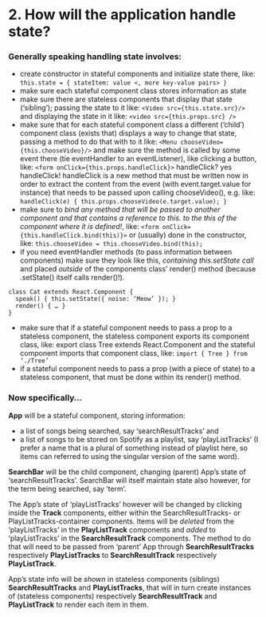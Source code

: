 # 2. How will the application handle state?
### Generally speaking handling state involves:
* create constructor in stateful components and initialize state there, like:
`this.state = { stateItem: value <, more key-value pairs> }`
* make sure each stateful component class stores information as state
* make sure there are stateless components that display that state (‘sibling’); passing the state to it like:
`<Video src={this.state.src}/>`
and displaying the state in it like:
`<video src={this.props.src} />`
* make sure that for each stateful component class a different (‘child’) component class (exists that) displays a way to change that state, passing a method to do that with to it like:
`<Menu chooseVideo={this.chooseVideo}/>`
and make sure the method is called by some event there (tie eventHandler to an eventListener), like clicking a button, like:
`<form onClick={this.props.handleClick}>`
handleClick? yes handleClick! handleClick is a new method that must be written now in order to extract the content from the event (with event.target.value for instance)  that needs to be passed upon calling chooseVideo(), e.g. like:
`handleClick(e) { this.props.chooseVideo(e.target.value); }`
* make sure to *bind any method that will be passed to another component and that contains a reference to this. to the this of the component where it is defined!*, like: 
`<form onClick={this.handleClick.bind(this)}>` or (usually) done in the constructor, like:
`this.chooseVideo = this.chooseVideo.bind(this);`
* if you need eventHandler methods (to pass information between components) make sure they look like this, *containing this.setState call* and placed *outside* of the components class’ render() method (because .setState() itself calls render()!).
```
class Cat extends React.Component { 
  speak() { this.setState({ noise: ‘Meow’ }); }
  render() { … } 
}
```
* make sure that if a stateful component needs to pass a prop to a stateless component, the stateless component exports its component class, like:
export class Tree extends React.Component
and the stateful component imports that component class, like: 
`import { Tree } from ‘./Tree’`
* if a stateful component needs to pass a prop (with a piece of state) to a stateless component, that must be done within its render() method.

### Now specifically…

**App** will be a stateful component, storing information:
* a list of songs being searched, say ‘searchResultTracks’ and 
* a list of songs to be stored on Spotify as a playlist, say ‘playListTracks’ (I prefer a name that is a plural of something instead of playlist here, so items can referred to using the singular version of the same word).

**SearchBar** will be the child component, changing (parent) App’s state of ‘searchResultTracks’. SearchBar will itself maintain state also however, for the term being searched, say ‘term’.

The App’s state of ‘playListTracks’ however will be changed by clicking inside the **Track** components, either within the SearchResultTracks- or PlayListTracks-container components. 
Items will be *deleted* from the ‘playListTracks’ in the **PlayListTrack** components and *added* to ‘playListTracks’ in the **SearchResultTrack** components. 
The method to do that will need to be passed from ‘parent’ App through **SearchResultTracks** respectively **PlayListTracks** to **SearchResultTrack** respectively **PlayListTrack**.

App’s state info will be *shown* in stateless components (siblings) **SearchResultTracks** and **PlayListTracks**, that will in turn create instances of (stateless components) respectively **SearchResultTrack** and **PlayListTrack** to render each item in them.
